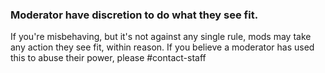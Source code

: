 
### Moderator have discretion to do what they see fit.

If you're misbehaving, but it's not against any single rule, mods may take any action they see fit, within reason. If you believe a moderator has used this to abuse their power, please #contact-staff 